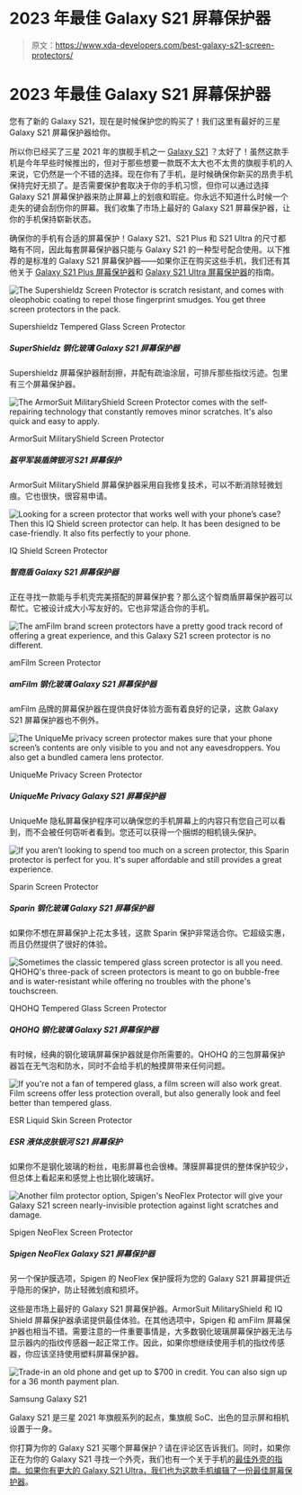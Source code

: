 # 2023 年最佳 Galaxy S21 屏幕保护器

> 原文：<https://www.xda-developers.com/best-galaxy-s21-screen-protectors/>

# 2023 年最佳 Galaxy S21 屏幕保护器

您有了新的 Galaxy S21，现在是时候保护您的购买了！我们这里有最好的三星 Galaxy S21 屏幕保护器给你。

所以你已经买了三星 2021 年的旗舰手机之一 [Galaxy S21](https://www.xda-developers.com/samsung-galaxy-s21/) ？太好了！虽然这款手机是今年早些时候推出的，但对于那些想要一款既不太大也不太贵的旗舰手机的人来说，它仍然是一个不错的选择。现在你有了手机，是时候确保你新买的昂贵手机保持完好无损了。是否需要保护套取决于你的手机习惯，但你可以通过选择 Galaxy S21 屏幕保护器来防止屏幕上的划痕和瑕疵。你永远不知道什么时候一个走失的键会刮伤你的屏幕。我们收集了市场上最好的 Galaxy S21 屏幕保护器，让你的手机保持崭新状态。

确保你的手机有合适的屏幕保护！Galaxy S21、S21 Plus 和 S21 Ultra 的尺寸都略有不同，因此每套屏幕保护器只能与 Galaxy S21 的一种型号配合使用。以下推荐的是标准的 Galaxy S21 屏幕保护器——如果你正在购买这些手机，我们还有其他关于 [Galaxy S21 Plus 屏幕保护器](https://www.xda-developers.com/best-galaxy-s21-plus-screen-protectors/)和 [Galaxy S21 Ultra 屏幕保护器](https://www.xda-developers.com/best-galaxy-s21-ultra-screen-protectors/)的指南。

 <picture>![The Supershieldz Screen Protector is scratch resistant, and comes with oleophobic coating to repel those fingerprint smudges. You get three screen protectors in the pack.](img/8facdb0d3bf2749c31437362237f3ed2.png)</picture> 

Supershieldz Tempered Glass Screen Protector

##### SuperShieldz 钢化玻璃 Galaxy S21 屏幕保护器

Supershieldz 屏幕保护器耐刮擦，并配有疏油涂层，可排斥那些指纹污迹。包里有三个屏幕保护器。

 <picture>![The ArmorSuit MilitaryShield Screen Protector comes with the self-repairing technology that constantly removes minor scratches. It's also quick and easy to apply.](img/518111d2f6094c7cec96334f1e7a7a18.png)</picture> 

ArmorSuit MilitaryShield Screen Protector

##### 盔甲军装盾牌银河 S21 屏幕保护

ArmorSuit MilitaryShield 屏幕保护器采用自我修复技术，可以不断消除轻微划痕。它也很快，很容易申请。

 <picture>![Looking for a screen protector that works well with your phone’s case? Then this IQ Shield screen protector can help. It has been designed to be case-friendly. It also fits perfectly to your phone.](img/55ac26f2720868f85eba6f7de1a74463.png)</picture> 

IQ Shield Screen Protector

##### 智商盾 Galaxy S21 屏幕保护器

正在寻找一款能与手机壳完美搭配的屏幕保护套？那么这个智商盾屏幕保护器可以帮忙。它被设计成大小写友好的。它也非常适合你的手机。

 <picture>![The amFilm brand screen protectors have a pretty good track record of offering a great experience, and this Galaxy S21 screen protector is no different.](img/2e0a92ab5d1e00575cc1bcddd4168409.png)</picture> 

amFilm Screen Protector

##### amFilm 钢化玻璃 Galaxy S21 屏幕保护器

amFilm 品牌的屏幕保护器在提供良好体验方面有着良好的记录，这款 Galaxy S21 屏幕保护器也不例外。

 <picture>![The UniqueMe privacy screen protector makes sure that your phone screen’s contents are only visible to you and not any eavesdroppers. You also get a bundled camera lens protector.](img/2630ea0b23824befdc204efebdf2304d.png)</picture> 

UniqueMe Privacy Screen Protector

##### UniqueMe Privacy Galaxy S21 屏幕保护器

UniqueMe 隐私屏幕保护程序可以确保您的手机屏幕上的内容只有您自己可以看到，而不会被任何窃听者看到。您还可以获得一个捆绑的相机镜头保护。

 <picture>![If you aren’t looking to spend too much on a screen protector, this Sparin protector is perfect for you. It's super affordable and still provides a great experience.](img/df65ae2dcc587ae0eca11498f0a5f4ef.png)</picture> 

Sparin Screen Protector

##### Sparin 钢化玻璃 Galaxy S21 屏幕保护器

如果你不想在屏幕保护上花太多钱，这款 Sparin 保护非常适合你。它超级实惠，而且仍然提供了很好的体验。

 <picture>![Sometimes the classic tempered glass screen protector is all you need. QHOHQ's three-pack of screen protectors is meant to go on bubble-free and is water-resistant while offering no troubles with the phone's touchscreen.](img/9a3e5f112672e54739ced0c88a5a4f5d.png)</picture> 

QHOHQ Tempered Glass Screen Protector

##### QHOHQ 钢化玻璃 Galaxy S21 屏幕保护器

有时候，经典的钢化玻璃屏幕保护器就是你所需要的。QHOHQ 的三包屏幕保护器旨在无气泡和防水，同时不会给手机的触摸屏带来任何问题。

 <picture>![If you're not a fan of tempered glass, a film screen will also work great. Film screens offer less protection overall, but also generally look and feel better than tempered glass.](img/b28da6ed28562701a3e2fac1a0f1d2bc.png)</picture> 

ESR Liquid Skin Screen Protector

##### ESR 液体皮肤银河 S21 屏幕保护

如果你不是钢化玻璃的粉丝，电影屏幕也会很棒。薄膜屏幕提供的整体保护较少，但总体上看起来和感觉上也比钢化玻璃好。

 <picture>![Another film protector option, Spigen's NeoFlex Protector will give your Galaxy S21 screen nearly-invisible protection against light scratches and damage.](img/315dd85906f5437318c1222c04c7939b.png)</picture> 

Spigen NeoFlex Screen Protector

##### Spigen NeoFlex Galaxy S21 屏幕保护器

另一个保护膜选项，Spigen 的 NeoFlex 保护膜将为您的 Galaxy S21 屏幕提供近乎隐形的保护，防止轻微划痕和损坏。

这些是市场上最好的 Galaxy S21 屏幕保护器。ArmorSuit MilitaryShield 和 IQ Shield 屏幕保护器承诺提供最佳体验。在其他选项中，Spigen 和 amFilm 屏幕保护器也相当不错。需要注意的一件重要事情是，大多数钢化玻璃屏幕保护器无法与显示器内的指纹传感器一起正常工作。因此，如果你想继续使用手机的指纹传感器，你应该坚持使用塑料屏幕保护器。

 <picture>![Trade-in an old phone and get up to $700 in credit. You can also sign up for a 36 month payment plan.](img/511749bc738d3aed657c8292921e91e4.png)</picture> 

Samsung Galaxy S21

Galaxy S21 是三星 2021 年旗舰系列的起点，集旗舰 SoC、出色的显示屏和相机设置于一身。

你打算为你的 Galaxy S21 买哪个屏幕保护？请在评论区告诉我们。同时，如果你正在为你的 Galaxy S21 寻找一个外壳，我们也有一个关于手机的[最佳外壳的指南。如果你有更大的 Galaxy S21 Ultra，我们也为这款手机编辑了一份](https://www.xda-developers.com/best-galaxy-s21-cases/)[最佳屏幕保护器](https://www.xda-developers.com/best-galaxy-s21-ultra-screen-protectors/)。